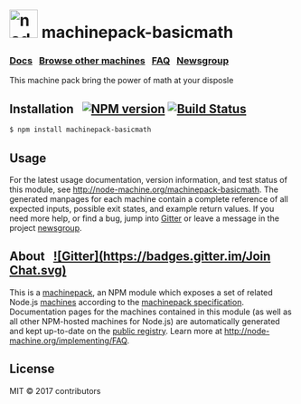 
<h1>
  <a href="http://node-machine.org" title="Node-Machine public registry"><img alt="node-machine logo" title="Node-Machine Project" src="http://node-machine.org/images/machine-anthropomorph-for-white-bg.png" width="50" /></a>
  machinepack-basicmath
</h1>

### [Docs](http://node-machine.org/machinepack-basicmath) &nbsp; [Browse other machines](http://node-machine.org/machinepacks) &nbsp;  [FAQ](http://node-machine.org/implementing/FAQ)  &nbsp;  [Newsgroup](https://groups.google.com/forum/?hl=en#!forum/node-machine)

This machine pack bring the power of math at your disposle 


## Installation &nbsp; [![NPM version](https://badge.fury.io/js/machinepack-basicmath.svg)](http://badge.fury.io/js/machinepack-basicmath) [![Build Status](https://travis-ci.org/mikermcneil/machinepack-basicmath.png?branch=master)](https://travis-ci.org/mikermcneil/machinepack-basicmath)

```sh
$ npm install machinepack-basicmath
```

## Usage

For the latest usage documentation, version information, and test status of this module, see <a href="http://node-machine.org/machinepack-basicmath" title="This machine pack bring the power of math at your disposle  (for node.js)">http://node-machine.org/machinepack-basicmath</a>.  The generated manpages for each machine contain a complete reference of all expected inputs, possible exit states, and example return values.  If you need more help, or find a bug, jump into [Gitter](https://gitter.im/node-machine/general) or leave a message in the project [newsgroup](https://groups.google.com/forum/?hl=en#!forum/node-machine).

## About  &nbsp; [![Gitter](https://badges.gitter.im/Join Chat.svg)](https://gitter.im/node-machine/general?utm_source=badge&utm_medium=badge&utm_campaign=pr-badge&utm_content=badge)

This is a [machinepack](http://node-machine.org/machinepacks), an NPM module which exposes a set of related Node.js [machines](http://node-machine.org/spec/machine) according to the [machinepack specification](http://node-machine.org/spec/machinepack).
Documentation pages for the machines contained in this module (as well as all other NPM-hosted machines for Node.js) are automatically generated and kept up-to-date on the <a href="http://node-machine.org" title="Public machine registry for Node.js">public registry</a>.
Learn more at <a href="http://node-machine.org/implementing/FAQ" title="Machine Project FAQ (for implementors)">http://node-machine.org/implementing/FAQ</a>.

## License

MIT &copy; 2017 contributors

